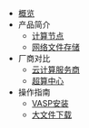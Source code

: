 <!-- 请勿添加产品标题，标题行将由系统自动增加，名称将于您申请邮件提供的仓库名称一致 -->
  
* [概览](/epc/README)
* 产品简介
   * [计算节点](/epc/whatisepc.md)
   * [网络文件存储](/epc/smb.md)
* 厂商对比
   * [云计算服务商](/epc/compareToCloud.md)
   * [超算中心](/epc/compareToHpcCenter.md)
* 操作指南
   * [VASP安装](/epc/vasp.md)
   * [大文件下载](/epc/guide/fileacceleration.md)

